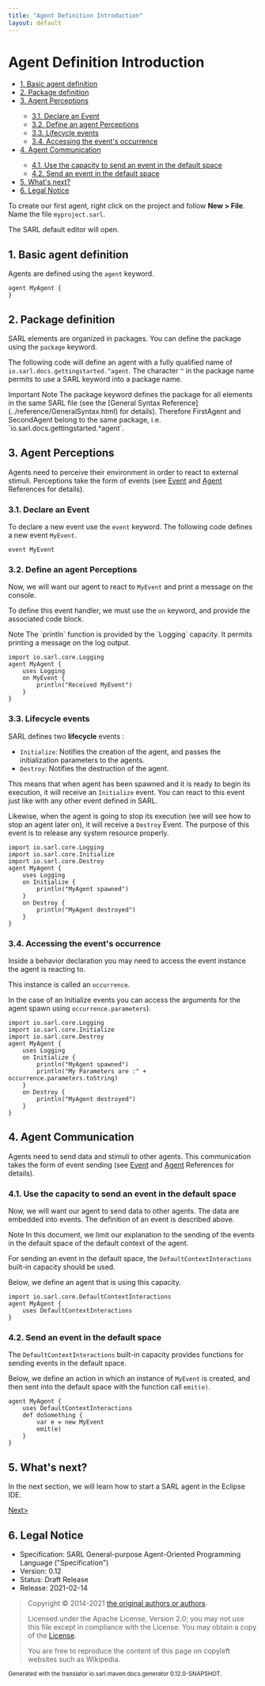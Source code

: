 ```yaml
---
title: "Agent Definition Introduction"
layout: default
---
```


# Agent Definition Introduction


<ul class="page_outline" id="page_outline">

<li><a href="#1-basic-agent-definition">1. Basic agent definition</a></li>
<li><a href="#2-package-definition">2. Package definition</a></li>
<li><a href="#3-agent-perceptions">3. Agent Perceptions</a></li>
<ul>
  <li><a href="#31-declare-an-event">3.1. Declare an Event</a></li>
  <li><a href="#32-define-an-agent-perceptions">3.2. Define an agent Perceptions</a></li>
  <li><a href="#33-lifecycle-events">3.3. Lifecycle events</a></li>
  <li><a href="#34-accessing-the-event-s-occurrence">3.4. Accessing the event's occurrence</a></li>
</ul>
<li><a href="#4-agent-communication">4. Agent Communication</a></li>
<ul>
  <li><a href="#41-use-the-capacity-to-send-an-event-in-the-default-space">4.1. Use the capacity to send an event in the default space</a></li>
  <li><a href="#42-send-an-event-in-the-default-space">4.2. Send an event in the default space</a></li>
</ul>
<li><a href="#5-what-s-next">5. What's next?</a></li>
<li><a href="#6-legal-notice">6. Legal Notice</a></li>

</ul>


To create our first agent, right click on the project and follow **New > File**. Name the file `myproject.sarl`.

The SARL default editor will open.

## 1. Basic agent definition

Agents are defined using the `agent` keyword.

```sarl
agent MyAgent {
}
```



## 2. Package definition

SARL elements are organized in packages. You can define the package using the `package` keyword.

The following code will define an agent with a fully qualified name of `io.sarl.docs.gettingstarted.^agent`.
The character `^` in the package name permits to use a SARL keyword into a package name.

<p markdown="1"><span class="label label-warning">Important Note</span> The package keyword defines the package for all elements in the same SARL file (see the [General Syntax Reference](../reference/GeneralSyntax.html) for details). Therefore FirstAgent and SecondAgent belong to the same package, i.e. `io.sarl.docs.gettingstarted.^agent`.</p>

## 3. Agent Perceptions

Agents need to perceive their environment in order to react to external stimuli. Perceptions take the form of events
(see [Event](../reference/Event.html) and [Agent](../reference/Agent.html) References for details).

### 3.1. Declare an Event

To declare a new event use the `event` keyword. The following code defines a new event `MyEvent`.

`event MyEvent`

### 3.2. Define an agent Perceptions

Now, we will want our agent to react to `MyEvent` and print a message on the console.

To define this event handler, we must use the `on` keyword, and provide the associated code block.

<p markdown="1"><span class="label label-info">Note</span> The `println` function is provided by the `Logging` capacity. It permits printing a message on the log output.</p>

```sarl
import io.sarl.core.Logging
agent MyAgent {
	uses Logging
	on MyEvent {
		println("Received MyEvent")
	}
}
```



### 3.3. Lifecycle events

SARL defines two **lifecycle** events :

* `Initialize`:  Notifies the creation of the agent, and passes the initialization parameters to the agents.
* `Destroy`: Notifies the destruction of the agent.

This means that when agent has been spawned and it is ready to begin its execution, it will receive an `Initialize` event.
You can react to this event just like with any other event defined in SARL.

Likewise, when the agent is going to stop its execution (we will see how to stop an agent later on), it will receive
a `Destroy` Event. The purpose of this event is to release any system resource properly.

```sarl
import io.sarl.core.Logging
import io.sarl.core.Initialize
import io.sarl.core.Destroy
agent MyAgent {
	uses Logging
	on Initialize {
		println("MyAgent spawned")
	}
	on Destroy {
		println("MyAgent destroyed")
	}
}
```



### 3.4. Accessing the event's occurrence

Inside a behavior declaration you may need to access the event instance the agent is reacting to.

This instance is called an `occurrence`.

In the case of an Initialize events you can access the arguments for the agent spawn using `occurrence.parameters`).

```sarl
import io.sarl.core.Logging
import io.sarl.core.Initialize
import io.sarl.core.Destroy
agent MyAgent {
	uses Logging
	on Initialize {
		println("MyAgent spawned")
		println("My Parameters are :" + occurrence.parameters.toString)
	}
	on Destroy {
		println("MyAgent destroyed")
	}
}
```



## 4. Agent Communication

Agents need to send data and stimuli to other agents. This communication takes the form of event sending
(see [Event](../reference/Event.html) and [Agent](../reference/Agent.html) References for details).

### 4.1. Use the capacity to send an event in the default space

Now, we will want our agent to send data to other agents. The data are embedded into events. The definition of an
event is described above.

<p markdown="1"><span class="label label-info">Note</span> In this document, we limit our explanation to the sending of the events in the default space of the default context of the agent.</p>

For sending an event in the default space, the `DefaultContextInteractions` built-in capacity should be used.

Below, we define an agent that is using this capacity.

```sarl
import io.sarl.core.DefaultContextInteractions
agent MyAgent {
	uses DefaultContextInteractions
}
```



### 4.2. Send an event in the default space

The `DefaultContextInteractions` built-in capacity provides functions for sending events in the default space.

Below, we define an action in which an instance of `MyEvent` is created, and then sent into the default space with the function
call `emit(e)`.

```sarl
agent MyAgent {
	uses DefaultContextInteractions
	def doSomething {
		var e = new MyEvent
		emit(e)
	}
}
```



## 5. What's next?

In the next section, we will learn how to start a SARL agent in the Eclipse IDE.

[Next>](./RunSARLAgentEclipse.html)

## 6. Legal Notice

* Specification: SARL General-purpose Agent-Oriented Programming Language ("Specification")
* Version: 0.12
* Status: Draft Release
* Release: 2021-02-14

> Copyright &copy; 2014-2021 [the original authors or authors](http://www.sarl.io/about/index.html).
>
> Licensed under the Apache License, Version 2.0;
> you may not use this file except in compliance with the License.
> You may obtain a copy of the [License](http://www.apache.org/licenses/LICENSE-2.0).
>
> You are free to reproduce the content of this page on copyleft websites such as Wikipedia.

<small>Generated with the translator io.sarl.maven.docs.generator 0.12.0-SNAPSHOT.</small>
